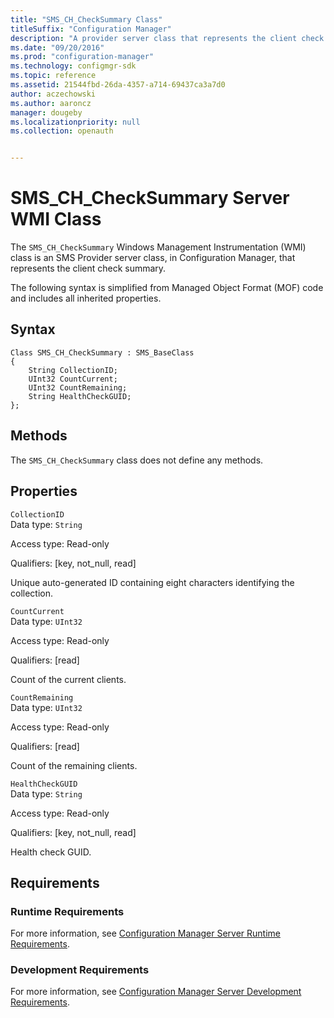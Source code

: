 ```yaml
---
title: "SMS_CH_CheckSummary Class"
titleSuffix: "Configuration Manager"
description: "A provider server class that represents the client check summary."
ms.date: "09/20/2016"
ms.prod: "configuration-manager"
ms.technology: configmgr-sdk
ms.topic: reference
ms.assetid: 21544fbd-26da-4357-a714-69437ca3a7d0
author: aczechowski
ms.author: aaroncz
manager: dougeby
ms.localizationpriority: null
ms.collection: openauth


---
```

# SMS_CH_CheckSummary Server WMI Class
The `SMS_CH_CheckSummary` Windows Management Instrumentation (WMI) class is an SMS Provider server class, in Configuration Manager, that represents the client check summary.  

 The following syntax is simplified from Managed Object Format (MOF) code and includes all inherited properties.  

## Syntax  

```  
Class SMS_CH_CheckSummary : SMS_BaseClass  
{  
    String CollectionID;  
    UInt32 CountCurrent;  
    UInt32 CountRemaining;  
    String HealthCheckGUID;  
};  
```  

## Methods  
 The `SMS_CH_CheckSummary` class does not define any methods.  

## Properties  
 `CollectionID`  
 Data type: `String`  

 Access type: Read-only  

 Qualifiers: [key, not_null, read]  

 Unique auto-generated ID containing eight characters identifying the collection.  

 `CountCurrent`  
 Data type: `UInt32`  

 Access type: Read-only  

 Qualifiers: [read]  

 Count of the current clients.  

 `CountRemaining`  
 Data type: `UInt32`  

 Access type: Read-only  

 Qualifiers: [read]  

 Count of the remaining clients.  

 `HealthCheckGUID`  
 Data type: `String`  

 Access type: Read-only  

 Qualifiers: [key, not_null, read]  

 Health check GUID.   

## Requirements  

### Runtime Requirements  
 For more information, see [Configuration Manager Server Runtime Requirements](../../../../../develop/core/reqs/server-runtime-requirements.md).  

### Development Requirements  
 For more information, see [Configuration Manager Server Development Requirements](../../../../../develop/core/reqs/server-development-requirements.md).  
